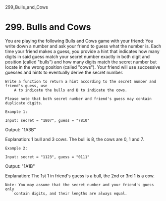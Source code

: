 299_Bulls_and_Cows
# 299. Bulls and Cows

You are playing the following Bulls and Cows game with your friend:
        You write down a number and ask your friend to guess what the number is. Each time your
        friend makes a guess, you provide a hint that indicates how many digits in said guess match
        your secret number exactly in both digit and position (called "bulls") and how
        many digits match the secret number but locate in the wrong position (called "cows").
        Your friend will use successive guesses and hints to eventually derive the secret number.
    

    Write a function to return a hint according to the secret number and friend's guess, use
        A to indicate the bulls and B to indicate the cows. 

    Please note that both secret number and friend's guess may contain duplicate digits.

    Example 1:

    Input: secret = "1807", guess = "7810"

Output: "1A3B"

Explanation: 1 bull and 3 cows. The bull is 8, the cows are 0, 1 and 7.

    Example 2:

    Input: secret = "1123", guess = "0111"

Output: "1A1B"

Explanation: The 1st 1 in friend's guess is a bull, the 2nd or 3rd 1 is a cow.

    Note: You may assume that the secret number and your friend's guess only
        contain digits, and their lengths are always equal.